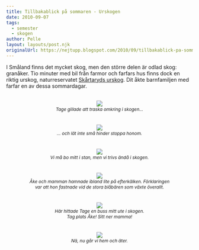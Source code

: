 ```yaml
---
title: Tillbakablick på sommaren - Urskogen
date: 2010-09-07
tags: 
  - semester
  - skogen	
author: Pelle
layout: layouts/post.njk
originalUrl: https://nejtupp.blogspot.com/2010/09/tillbakablick-pa-sommaren-urskogen.html
---
```


I Småland finns det mycket skog, men den större delen är odlad skog: granåker. Tio minuter med bil från farmor och farfars hus finns dock en riktig urskog, naturreservatet <a href="http://www.lst.se/kronoberg/amnen/Naturvard/Naturreservat/vaxjo/skartaryds_urskog/">Skårtaryds urskog</a>. Dit åkte barnfamiljen med farfar en av dessa sommardagar.<br><br><div style="text-align: center;"><img src="../../../../img/Urskogen+i+Sk%C3%A5rtaryd-_MG_3830.jpg"><br><span style="font-size:85%;"><span style="font-style: italic;">Tage gillade att traska omkring i skogen...</span></span><br><br><br></div><div style="text-align: center;"><img src="../../../../img/Urskogen+i+Sk%C3%A5rtaryd-_MG_3807.jpg"><br><span style="font-size:85%;"><span style="font-style: italic;">... och lät inte små hinder stoppa honom.</span></span><br><br><br></div><div style="text-align: center;"><img src="../../../../img/Urskogen+i+Sk%C3%A5rtaryd-_MG_3806.jpg"><br><span style="font-style: italic;font-size:85%;">Vi må bo mitt i stan, men vi trivs ändå i skogen.</span><br><br><br></div><div style="text-align: center;"><img src="../../../../img/Urskogen+i+Sk%C3%A5rtaryd-_MG_3816.jpg"><br><span style="font-style: italic;font-size:85%;">Åke och mamman hamnade ibland lite på efterkälken. Förklaringen<br>var att hon fastnade vid de stora blåbären som växte överallt. </span><br><br><br></div><div style="text-align: center;"><img src="../../../../img/Urskogen+i+Sk%C3%A5rtaryd-_MG_3820.jpg"><br><span style="font-size:85%;"><span style="font-style: italic;">Här hittade Tage en buss mitt ute i skogen.<br>Tag plats Åke! Sitt ner mamma!</span></span><br><br><br></div><div style="text-align: center;"><img src="../../../../img/Urskogen+i+Sk%C3%A5rtaryd-_MG_3824.jpg"><br><span style="font-size:85%;"><span style="font-style: italic;">Nä, nu går vi hem och äter.</span></span><br></div>
<!-- no comments on this post -->
